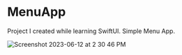 # MenuApp
Project I created while learning SwiftUI. Simple Menu App.



![Screenshot 2023-06-12 at 2 30 46 PM](https://github.com/YashSachan/MenuApp/assets/122243243/62e75f21-c69e-4266-9e66-c33e5ea03328)
